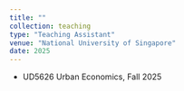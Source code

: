 ```yaml
---
title: ""
collection: teaching
type: "Teaching Assistant"
venue: "National University of Singapore"
date: 2025
---
```

- UD5626 Urban Economics, Fall 2025  
